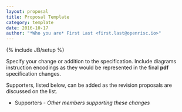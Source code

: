 ```yaml
---
layout: proposal
title: Proposal Template
category: template
date: 2016-10-17
author: "*Who you are* First Last <first.last@openrisc.io>"
---
```

{% include JB/setup %}

Specify your change or addition to the specification.  Include diagrams
instruction encodings as they would be represented in the final **pdf** 
specification changes.

Supporters, listed below, can be added as the revision proposals are
discussed on the list.

 - Supporters - *Other members supporting these changes*

